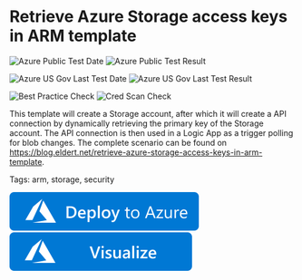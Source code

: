 # Retrieve Azure Storage access keys in ARM template

![Azure Public Test Date](https://azurequickstartsservice.blob.core.windows.net/badges/arm-template-retrieve-azure-storage-access-keys/PublicLastTestDate.svg)
![Azure Public Test Result](https://azurequickstartsservice.blob.core.windows.net/badges/arm-template-retrieve-azure-storage-access-keys/PublicDeployment.svg)

![Azure US Gov Last Test Date](https://azurequickstartsservice.blob.core.windows.net/badges/arm-template-retrieve-azure-storage-access-keys/FairfaxLastTestDate.svg)
![Azure US Gov Last Test Result](https://azurequickstartsservice.blob.core.windows.net/badges/arm-template-retrieve-azure-storage-access-keys/FairfaxDeployment.svg)

![Best Practice Check](https://azurequickstartsservice.blob.core.windows.net/badges/arm-template-retrieve-azure-storage-access-keys/BestPracticeResult.svg)
![Cred Scan Check](https://azurequickstartsservice.blob.core.windows.net/badges/arm-template-retrieve-azure-storage-access-keys/CredScanResult.svg)

This template will create a Storage account, after which it will create a API connection by dynamically retrieving the primary key of the Storage account. The API connection is then used in a Logic App as a trigger polling for blob changes. The complete scenario can be found on <https://blog.eldert.net/retrieve-azure-storage-access-keys-in-arm-template>.

Tags: arm, storage, security

[![Deploy To Azure](https://raw.githubusercontent.com/Azure/azure-quickstart-templates/master/1-CONTRIBUTION-GUIDE/images/deploytoazure.svg?sanitize=true)]("https://portal.azure.com/#create/Microsoft.Template/uri/https%3A%2F%2Fraw.githubusercontent.com%2FAzure%2Fazure-quickstart-templates%2Fmaster%2Farm-template-retrieve-azure-storage-access-keys%2Fazuredeploy.json")  [![Visualize](https://raw.githubusercontent.com/Azure/azure-quickstart-templates/master/1-CONTRIBUTION-GUIDE/images/visualizebutton.svg?sanitize=true)]("http://armviz.io/#/?load=https%3A%2F%2Fraw.githubusercontent.com%2FAzure%2Fazure-quickstart-templates%2Fmaster%2Farm-template-retrieve-azure-storage-access-keys%2Fazuredeploy.json")




